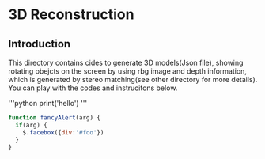 # 3D Reconstruction

## Introduction
  This directory contains cides to generate 3D models(Json file), showing rotating obejcts on the screen 
  by using rbg image and depth information, which is generated by stereo matching(see other directory 
  for more details). You can play with the codes and instrucitons below.

'''python
  print('hello')
'''

```javascript
function fancyAlert(arg) {
  if(arg) {
    $.facebox({div:'#foo'})
  }
}
```
